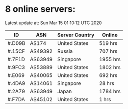 # 8 online servers:

Latest update at: Sun Mar 15 01:10:12 UTC 2020

| ID | ASN | Server Country | Online |
| -- | --- | -------------- | ------ |
| #.D09B | AS174 | United States | 519 hrs |
| #.15CF | AS49392 | Russia | 707 hrs |
| #.7F1D | AS63949 | Singapore | 1955 hrs |
| #.9FC3 | AS53889 | United States | 1802 hrs |
| #.E069 | AS40065 | United States | 692 hrs |
| #.4DA9 | AS14061 | Singapore | 28 hrs |
| #.2A79 | AS63949 | Japan | 1784 hrs |
| #.F7DA | AS45102 | United States | 1 hrs |

